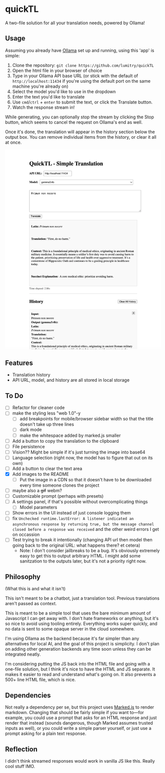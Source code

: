 # quickTL

A two-file solution for all your translation needs, powered by Ollama!

## Usage

Assuming you already have [Ollama](https://github.com/ollama/ollama) set up and running, using this 'app' is simple:

1. Clone the repository: `git clone https://github.com/lumitry/quickTL`
2. Open the html file in your browser of choice
3. Type in your Ollama API base URL (or stick with the default of `http://localhost:11434` if you're using the default port on the same machine you're already on)
4. Select the model you'd like to use in the dropdown
5. Enter the text you'd like to translate
6. Use `cmd`/`ctrl` + `enter` to submit the text, or click the Translate button.
7. Watch the response stream in!

While generating, you can optionally stop the stream by clicking the Stop button, which seems to cancel the request on Ollama's end as well.

Once it's done, the translation will appear in the history section below the output box. You can remove individual items from the history, or clear it all at once.

![Screenshot of the quickTL user interface](./images/quickTL_UI.webp)

## Features

- Translation history
- API URL, model, and history are all stored in local storage

## To Do

- [ ] Refactor for cleaner code
- [ ] make the styling less "web 1.0"-y
  - [ ] add breakpoints for mobile/browser sidebar width so that the title doesn't take up three lines
  - [ ] dark mode
  - [ ] make the whitespace added by marked.js smaller
- [ ] Add a button to copy the translation to the clipboard
- [ ] File persistence
- [ ] Vision?? Might be simple if it's just turning the image into base64
- [ ] Language selection (right now, the model has to figure that out on its own)
- [ ] Add a button to clear the text area
- [x] Add images to the README
  - [ ] Put the image in a CDN so that it doesn't have to be downloaded every time someone clones the project
- [ ] maybe also a ~~gif~~ webm?
- [ ] Customizable prompt (perhaps with presets)
- [ ] A settings panel, if that's possible without overcomplicating things
  - [ ] Model parameters
- [ ] Show errors in the UI instead of just console logging them
- [ ] fix `Unchecked runtime.lastError: A listener indicated an asynchronous response by returning true, but the message channel closed before a response was received` and the other weird errors I get on occassion
- [ ] Test trying to break it intentionally (changing API url then model then going back to the original URL: what happens there? et cetera)
  - Note: I don't consider jailbreaks to be a bug. It's obviously extremely easy to get this to output arbitrary HTML. I might add some sanitzation to the outputs later, but it's not a priority right now.

## Philosophy

(What this is and what it isn't)

This isn't meant to be a chatbot, just a translation tool. Previous translations aren't passed as context.

This is meant to be a simple tool that uses the bare minimum amount of Javascript I can get away with. I don't hate frameworks or anything, but it's so nice to avoid using tooling entirely. Everything works super quickly, and no data is sent to some opaque server in the cloud somewhere.

I'm using Ollama as the backend because it's far simpler than any alternatives for local AI, and the goal of this project is simplicity. I don't plan on adding other generation backends any time soon unless they can be integrated neatly.

I'm considering putting the JS back into the HTML file and going with a one-file solution, but I think it's nice to have the HTML and JS separate. It makes it easier to read and understand what's going on. It also prevents a 500+ line HTML file, which is nice.

## Dependencies

Not really a dependency per se, but this project uses [Marked.js](https://marked.js.org) to render markdown. Changing that should be fairly simple if you want to—for example, you could use a prompt that asks for an HTML response and just render that instead (sounds dangerous, though Marked assumes trusted inputs as well), or you could write a simple parser yourself, or just use a prompt asking for a plain text response.

## Reflection

I didn't think streamed responses would work in vanilla JS like this. Really cool stuff IMO.

